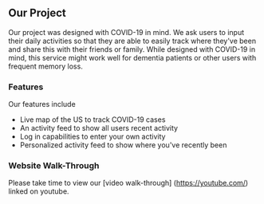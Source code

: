 ## Our Project

Our project was designed with COVID-19 in mind.  We ask users to input their daily activities so that they are
able to easily track where they've been and share this with their friends or family.  While designed with COVID-19 in mind, this service might work well for dementia patients or other users with frequent memory loss.

### Features

Our features include

- Live map of the US to track COVID-19 cases
- An activity feed to show all users recent activity
- Log in capabilities to enter your own activity
- Personalized activity feed to show where you've recently been

### Website Walk-Through

Please take time to view our [video walk-through] (https://youtube.com/) linked on youtube.
